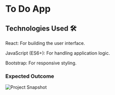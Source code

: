 # To Do App

## Technologies Used 🛠️

React: For building the user interface.

JavaScript (ES6+): For handling application logic.

Bootstrap: For responsive styling.


### Expected Outcome

![Project Snapshot](./src/img/chrome-capture-2024-8-6.gif)
